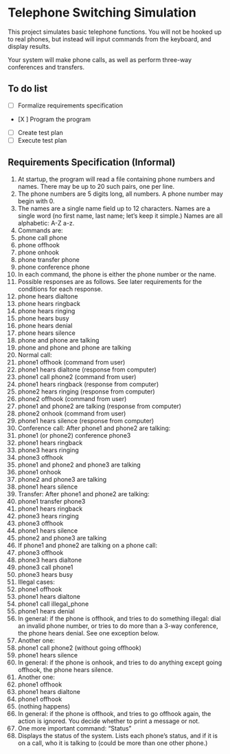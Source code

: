 # Telephone Switching Simulation

This project simulates basic telephone functions. You will not be hooked up to real phones, but instead will input commands from the keyboard, and display results.

Your system will make phone calls, as well as perform three-way conferences and transfers.

## To do list

* [ ] Formalize requirements specification
* [X ] Program the program
* [ ] Create test plan
* [ ] Execute test plan

## Requirements Specification (Informal)

1. At startup, the program will read a file containing phone numbers and names. There may be up to 20 such pairs, one per line. 
2. The phone numbers are 5 digits long, all numbers. A phone number may begin with 0.
3. The names are a single name field up to 12 characters. Names are a single word (no first name, last name; let’s keep it simple.) Names are all alphabetic: A-Z a-z.
4. Commands are:
 1. phone call phone
 2. phone offhook
 3. phone onhook
 4. phone transfer phone
 5. phone conference phone
5. In each command, the phone is either the phone number or the name.
6. Possible responses are as follows. See later requirements for the conditions for each response.
 1. phone hears dialtone
 2. phone hears ringback
 3. phone hears ringing
 4. phone hears busy
 5. phone hears denial
 6. phone hears silence
 7. phone and phone are talking
 8. phone and phone and phone are talking
7. Normal call:
 1. phone1 offhook (command from user)
 2. phone1 hears dialtone (response from computer)
 3. phone1 call phone2 (command from user)
 4. phone1 hears ringback (response from computer)
 5. phone2 hears ringing (response from computer)
 6. phone2 offhook (command from user)
 7. phone1 and phone2 are talking (response from computer)
 8. phone2 onhook (command from user)
 9. phone1 hears silence (response from computer) 
8. Conference call: After phone1 and phone2 are talking:
 1. phone1 (or phone2) conference phone3
 2. phone1 hears ringback
 3. phone3 hears ringing
 4. phone3 offhook
 5. phone1 and phone2 and phone3 are talking
 6. phone1 onhook
 7. phone2 and phone3 are talking
 8. phone1 hears silence
9. Transfer: After phone1 and phone2 are talking:
 1. phone1 transfer phone3
 2. phone1 hears ringback
 3. phone3 hears ringing
 4. phone3 offhook
 5. phone1 hears silence
 6. phone2 and phone3 are talking
10. If phone1 and phone2 are talking on a phone call:
 1. phone3 offhook
 2. phone3 hears dialtone
 3. phone3 call phone1
 4. phone3 hears busy
11. Illegal cases:
 1. phone1 offhook
 2. phone1 hears dialtone
 3. phone1 call illegal_phone
 4. phone1 hears denial
 5. In general: if the phone is offhook, and tries to do something illegal: dial an invalid phone number, or tries to do more than a 3-way conference, the phone hears denial. See one exception below.
12. Another one:
 1. phone1 call phone2 (without going offhook)
 2. phone1 hears silence
 3. In general: if the phone is onhook, and tries to do anything except going offhook, the phone hears silence.
13. Another one:
 1. phone1 offhook
 2. phone1 hears dialtone
 3. phone1 offhook
 4. (nothing happens)
 5. In general: if the phone is offhook, and tries to go offhook again, the action is ignored. You decide whether to print a message or not.
14. One more important command: “Status”
 1. Displays the status of the system. Lists each phone’s status, and if it is on a call, who it is talking to (could be more than one other phone.) 
